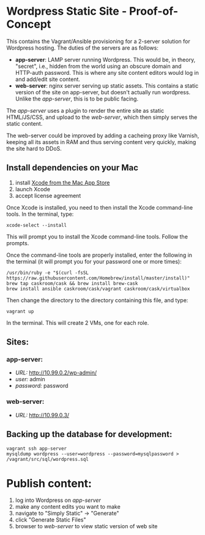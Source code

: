 # Wordpress Static Site - Proof-of-Concept

This contains the Vagrant/Ansible provisioning for a 2-server solution for 
Wordpress hosting. The duties of the servers are as follows:

- **app-server**: LAMP server running Wordpress. This would be, in theory, 
  "secret", i.e., hidden from the world using an obscure domain and HTTP-auth 
  password. This is where any site content editors would log in and add/edit
  site content. 
- **web-server**: nginx server serving up static assets. This contains a static
  version of the site on app-server, but doesn't actually run wordpress. Unlike
  the *app-server*, this is to be public facing.

The *app-server* uses a plugin to render the entire site as static HTML/JS/CSS,
and upload to the *web-server*, which then simply serves the static content. 

The web-server could be improved by adding a cacheing proxy like Varnish, 
keeping all its assets in RAM and thus serving content very quickly, making the
site hard to DDoS. 

## Install dependencies on your Mac

1. install [Xcode from the Mac App Store](https://developer.apple.com/xcode/download/)
2. launch Xcode
3. accept license agreement

Once Xcode is installed, you need to then install the Xcode command-line tools.
In the terminal, type:

```
xcode-select --install
```

This will prompt you to install the Xcode command-line tools. Follow the
prompts.

Once the command-line tools are properly installed, enter the following in the
terminal (it will prompt you for your password one or more times):

```
/usr/bin/ruby -e "$(curl -fsSL https://raw.githubusercontent.com/Homebrew/install/master/install)"
brew tap caskroom/cask && brew install brew-cask
brew install ansible caskroom/cask/vagrant caskroom/cask/virtualbox
```

Then change the directory to the directory containing this file, and type:

```
vagrant up
```

In the terminal. This will create 2 VMs, one for each role. 

## Sites:

### app-server:
- *URL:* http://10.99.0.2/wp-admin/
- *user:* admin
- *password:* password

### web-server:
- *URL:* http://10.99.0.3/

## Backing up the database for development:

```
vagrant ssh app-server
mysqldump wordpress --user=wordpress --password=mysqlpassword > /vagrant/src/sql/wordpress.sql
```

# Publish content:

1. log into Wordpress on *app-server*
2. make any content edits you want to make
3. navigate to "Simply Static" -> "Generate"
4. click "Generate Static Files"
5. browser to *web-server* to view static version of web site